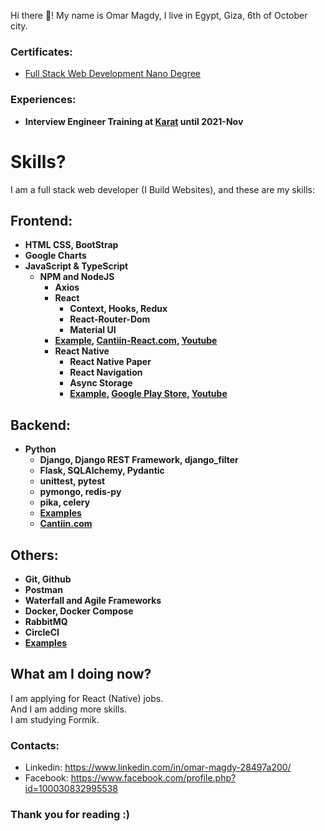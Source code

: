 Hi there 👋! My name is Omar Magdy, I live in Egypt, 
Giza, 6th of October city.  






### Certificates:

- [Full Stack Web Development Nano Degree](https://graduation.udacity.com/confirm/ELAEXGHP)





### Experiences:

- **Interview Engineer Training at [Karat](https://www.karat.com) until 2021-Nov**


# Skills?
I am a full stack web developer (I Build Websites), and these are my skills:




<b>











## Frontend:
- HTML
	CSS,
	BootStrap
- Google Charts
- JavaScript & TypeScript
	- NPM and NodeJS
		- Axios
		- React 
			- Context, Hooks, Redux
			- React-Router-Dom
			- Material UI
		- [Example](https://github.com/OmarThinks/Cantiin-React-MaterialUI), [Cantiin-React.com](https://www.cantiin-react.com/), [Youtube](https://www.youtube.com/watch?v=tV87kHBrct0)
		- React Native
			- React Native Paper
			- React Navigation
			- Async Storage
			- [Example](https://github.com/OmarThinks/Cantiin-React-Native), 
			[Google Play Store](https://play.google.com/store/apps/details?id=com.cantiinreactnative), 
			[Youtube](https://www.youtube.com/watch?v=16v0MCEKS-c)
			







## Backend:


- Python
	- Django, Django REST Framework, django_filter
	- Flask, SQLAlchemy, Pydantic 
	- unittest, pytest
	- pymongo, redis-py 
	- pika, celery
	- [Examples](examples/python.md)
	- [Cantiin.com](https://www.cantiin.com/)







## Others:
- Git, Github
- Postman
- Waterfall and Agile Frameworks
- Docker, Docker Compose
- RabbitMQ
- CircleCI
- [Examples](examples/microservices.md)

<!-- [Examples](examples/microservices.md)-->





</b>









## What am I doing now?  
I am applying for React (Native) jobs.  
And I am adding more skills.  
I am studying Formik.







### Contacts:
- Linkedin: https://www.linkedin.com/in/omar-magdy-28497a200/
- Facebook: https://www.facebook.com/profile.php?id=100030832995538

### Thank you for reading :)
















<!--


- PHP
	- Laravel, Eloquent, Blade
	- [Example](https://github.com/OmarThinks/Laravel-Project)
- C#
	- ASP.NET Core:
		- NuGet, Razor Pages, MVC, Web API, Blazor
		- Entity Framework, Code generator, Identity
		- [Examples](examples/cs.md)
- JavaScript
	- ExpressJS, EJS
	- Mongoose, Sequelize
	- Mocha, Chai
	- [Example](https://github.com/OmarThinks/expressjs_mongo_project)

-->




<!--

- Architecture:
-->









<!--

## AWS (Beginner):
- Amplify
- Lambda
- [Examples](examples/aws.md)

-->

<!-- DynamoDB -->















<!--








## Backend:


- [Python](https://www.w3schools.com/python/)
	- [Django](https://docs.djangoproject.com), 
	[Django REST Framework](https://www.django-rest-framework.org/) (DRF), 
	[django_filter](https://django-filter.readthedocs.io/en/stable/guide/rest_framework.html#quickstart), 
	[Djoser](https://djoser.readthedocs.io) (Authentication)
	- [Flask](https://flask.palletsprojects.com/en/2.0.x/), 
	[SQLAlchemy](https://www.sqlalchemy.org/), 
	[Pydantic](https://pydantic-docs.helpmanual.io/) 
	- [unittest](https://docs.python.org/3/library/unittest.html), 
		[pytest](https://pypi.org/project/pytest/)
	- [pymongo](https://pymongo.readthedocs.io/en/stable/tutorial.html)
	- [redis-py](https://github.com/andymccurdy/redis-py) 
	- [pika](https://pika.readthedocs.io/en/stable/), 
	[celery](https://docs.celeryproject.org/)
	- Examples
- [C#](https://www.w3schools.com/cs/)
	- [ASP.NET Core](https://docs.microsoft.com/en-us/aspnet/core/introduction-to-aspnet-core):
		- [NuGet](https://www.nuget.org/)	
		- [Razor Pages](https://docs.microsoft.com/en-us/aspnet/core/tutorials/razor-pages), 
			[MVC](https://docs.microsoft.com/en-us/aspnet/core/tutorials/first-mvc-app/start-mvc), 
			[Web API](https://docs.microsoft.com/en-us/aspnet/core/tutorials/first-web-api)
		- [Entity Framework](https://docs.microsoft.com/en-us/ef/core/), [Code generator](https://docs.microsoft.com/en-us/aspnet/core/fundamentals/tools/dotnet-aspnet-codegenerator), [Identity](https://docs.microsoft.com/en-us/aspnet/core/security/authentication/identity)





## Microservices Architecture (Beginner):
- [Docker](https://www.docker.com/)
- [Docker Compose](https://docs.docker.com/compose/)
- [CircleCI](https://circleci.com/)








## Frontend:
- [HTML](https://www.w3schools.com/html/)
	[CSS](https://www.w3schools.com/css/default.asp),
	[BootStrap](https://www.w3schools.com/bootstrap4/)
- [JavaScript](https://www.w3schools.com/js/)
	- [NPM](https://www.npmjs.com/) and NodeJS
		- [React](https://reactjs.org/), [Redux](https://redux.js.org/)
		- [Axios](https://axios-http.com/)










## Others:
- [Git](https://git-scm.com/), [Github](https://github.com/)
- [Postman](https://www.postman.com/)
- Waterfall and Agile Frameworks













-->













<!--

## Summary:

- **Frontend**: HTML, CSS, BootStrap, JavaScript, React
- **Backend**: RESTful APIs, Authentication, SQL, NoSQL, MongoDB, ORM, ODM, Testing, Templating Engines, Redis
- **Microservices** (Beginner): Docker, Docker Compose, Message Brokers, CircleCI
-->



<!--



- [JavaScript](https://www.w3schools.com/js/)
	- [ExpressJS](https://expressjs.com/), [Sequelize](https://sequelize.org/master/),
	[Mongoose](https://www.npmjs.com/package/mongoose) 
	- [Mocha](https://mochajs.org/), 
	[Chai](https://www.chaijs.com/) 
	[Jinja](https://jinja.palletsprojects.com/)

-->












<!--
**OmarThinks/OmarThinks** is a ✨ _special_ ✨ repository because its `README.md` (this file) appears on your GitHub profile.

Here are some ideas to get you started:

- 🔭 I’m currently working on ...
- 🌱 I’m currently learning ...
- 👯 I’m looking to collaborate on ...
- 🤔 I’m looking for help with ...
- 💬 Ask me about ...
- 📫 How to reach me: ...
- ⚡ Fun fact: ...
-->
